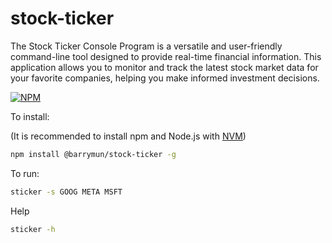 # stock-ticker

The Stock Ticker Console Program is a versatile and user-friendly command-line tool designed to provide real-time financial information. This application allows you to monitor and track the latest stock market data for your favorite companies, helping you make informed investment decisions.

[![NPM](https://img.shields.io/npm/v/@barrymun/stock-ticker.svg)](https://www.npmjs.com/package/@barrymun/stock-ticker)

To install:

(It is recommended to install npm and Node.js with [NVM](https://github.com/nvm-sh/nvm))

```bash
npm install @barrymun/stock-ticker -g
```

To run:

```bash
sticker -s GOOG META MSFT
```

Help

```bash
sticker -h
```
